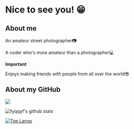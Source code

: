 # Nice to see you! 😁

## About me

An amateur street photographer📷

A coder who's more amateur than a photographer💻

**Important**

Enjoys making friends with people from all over the world😎

## About my GitHub

![]( https://visitor-badge.glitch.me/badge?page_id=fyqfyqfyqfyq)

![fyqqyf's github stats](https://github-readme-stats.vercel.app/api?username=fyqqyf&show_icons=true&theme=Gradient)

[![Top Langs](https://github-readme-stats.vercel.app/api/top-langs/?username=fyqqyf)](https://github.com/anuraghazra/github-readme-stats)
